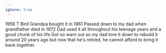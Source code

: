 ```yaml
---
ignore: true
---
```



1956 T Bird
Grandpa bought it in 1961
Passed down to my dad when grandfather died in 1972
Dad used it all throughout his teenage years and a good chunk of his life
Got so warn out so my dad tore it down to rebuild it around 20 years ago but now that he's retired, he cannot afford to bring it back together.
